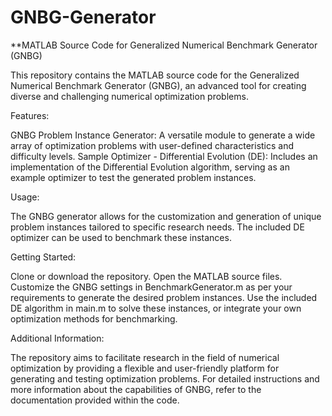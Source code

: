# GNBG-Generator
**MATLAB Source Code for Generalized Numerical Benchmark Generator (GNBG)

This repository contains the MATLAB source code for the Generalized Numerical Benchmark Generator (GNBG), an advanced tool for creating diverse and challenging numerical optimization problems.

Features:

GNBG Problem Instance Generator: A versatile module to generate a wide array of optimization problems with user-defined characteristics and difficulty levels.
Sample Optimizer - Differential Evolution (DE): Includes an implementation of the Differential Evolution algorithm, serving as an example optimizer to test the generated problem instances.

Usage:

The GNBG generator allows for the customization and generation of unique problem instances tailored to specific research needs.
The included DE optimizer can be used to benchmark these instances.

Getting Started:

Clone or download the repository.
Open the MATLAB source files.
Customize the GNBG settings in BenchmarkGenerator.m as per your requirements to generate the desired problem instances.
Use the included DE algorithm in main.m to solve these instances, or integrate your own optimization methods for benchmarking.

Additional Information:

The repository aims to facilitate research in the field of numerical optimization by providing a flexible and user-friendly platform for generating and testing optimization problems.
For detailed instructions and more information about the capabilities of GNBG, refer to the documentation provided within the code.

